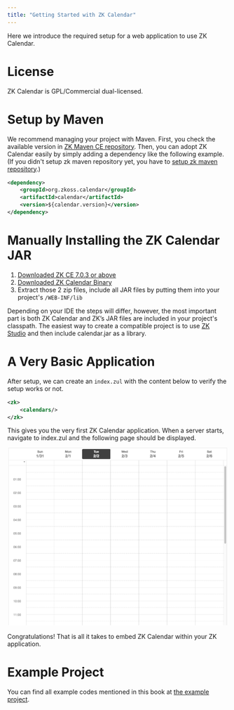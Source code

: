 ```yaml
---
title: "Getting Started with ZK Calendar"
---
```


Here we introduce the required setup for a web application to use ZK
Calendar.

# License

ZK Calendar is GPL/Commercial dual-licensed.

# Setup by Maven

We recommend managing your project with Maven. First, you check the
available version in [ZK Maven CE repository](https://mavensync.zkoss.org/maven2/org/zkoss/calendar/calendar/).
Then, you can adopt ZK Calendar easily by simply adding a dependency
like the following example. (If you didn't setup zk maven repository
yet, you have to [ setup zk maven repository]({{site.baseurl}}/zk_installation_guide/maven_setup).)

```xml
<dependency>
    <groupId>org.zkoss.calendar</groupId>
    <artifactId>calendar</artifactId>
    <version>${calendar.version}</version>
</dependency>
```

# Manually Installing the ZK Calendar JAR

1.  [Downloaded ZK CE 7.0.3 or above](http://www.zkoss.org/download/zk.dsp)
2.  [Downloaded ZK Calendar Binary](http://www.zkoss.org/download/zkcalendar.dsp)
3.  Extract those 2 zip files, include all JAR files by putting them
    into your project's `/WEB-INF/lib`

Depending on your IDE the steps will differ, however, the most important
part is both ZK Calendar and ZK’s JAR files are included in your
project's classpath. The easiest way to create a compatible project is
to use [ZK Studio](http://www.zkoss.org/download/zkstudio.dsp) and then
include calendar.jar as a library.

# A Very Basic Application

After setup, we can create an `index.zul` with the content below to
verify the setup works or not.

```xml
<zk>
    <calendars/>
</zk>
```

This gives you the very first ZK Calendar application. When a server
starts, navigate to index.zul and the following page should be
displayed.

![](/zk_calendar_essentials/images/ZKCalEss_Simple_calendar_application.png)

Congratulations! That is all it takes to embed ZK Calendar within your
ZK application.

# Example Project

You can find all example codes mentioned in this book at [the example project](https://github.com/zkoss/zkcalendar/tree/master/essentials).
